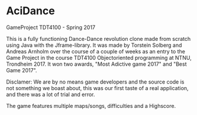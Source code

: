 # AciDance
GameProject TDT4100 - Spring 2017

This is a fully functioning Dance-Dance revolution clone made from scratch using Java with the Jframe-library.
It was made by Torstein Solberg and Andreas Arnholm over the course of a couple of weeks as an entry to the 
Game Project in the course TDT4100 Objectoriented programming at NTNU, Trondheim 2017. It won two awards, 
"Most Adictive game 2017" and "Best Game 2017".

Disclamer: We are by no means game developers and the source code is not something we boast about, this was our first
taste of a real application, and there was a lot of trial and error.

The game features multiple maps/songs, difficulties and a Highscore. 

